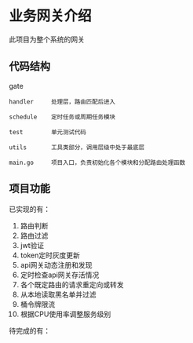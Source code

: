 # 业务网关介绍
此项目为整个系统的网关

## 代码结构

gate

    handler     处理层，路由匹配后进入

    schedule    定时任务或周期任务模块

    test        单元测试代码

    utils       工具类部分，调用层级中处于最底层

    main.go     项目入口，负责初始化各个模块和分配路由处理函数

## 项目功能
已实现的有：
1.  路由判断
2.  路由过滤
3.  jwt验证
4.  token定时灰度更新
5.  api网关动态注册和发现
6.  定时检查api网关存活情况
7.  各个既定路由的请求重定向或转发
8.  从本地读取黑名单并过滤
9.  桶令牌限流
10. 根据CPU使用率调整服务级别

待完成的有：

